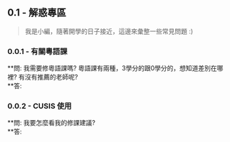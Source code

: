 ## 0.1 - 解惑專區

> 我是小編，隨著開學的日子接近，這邊來彙整一些常見問題 :\)

### 0.0.1 - 有關粵語課

**問: 我需要修粵語課嗎? 粵語課有兩種，3學分的跟0學分的，想知道差別在哪裡? 有沒有推薦的老師呢?  
**答: 

### 0.0.2 - CUSIS 使用

**問: 我要怎麼看我的修課建議?  
**答: 

### 



